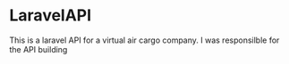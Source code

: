 # LaravelAPI
This is a laravel API for a virtual air cargo company. I was responsilble for the API building
